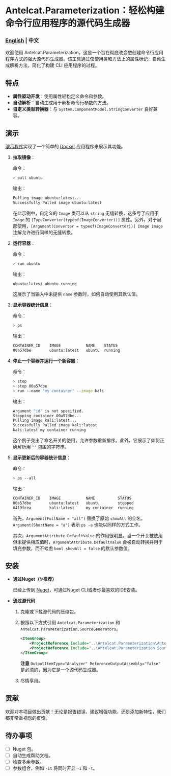 # Antelcat.Parameterization：轻松构建命令行应用程序的源代码生成器

### [English](readme.md) | 中文

欢迎使用 Antelcat.Parameterization，这是一个旨在彻底改变您创建命令行应用程序方式的强大源代码生成器。该工具通过仅使用类和方法上的属性标记，自动生成解析方法，简化了构建 CLI 应用程序的过程。

## 特点

- **属性驱动开发**：使用属性轻松定义命令和参数。
- **自动解析**：自动生成用于解析命令行参数的方法。
- **自定义类型转换器**：与 `System.ComponentModel.StringConverter` 良好兼容。

## 演示

[演示程序](https://github.com/Antelcat/Antelcat.Parameterization/blob/master/src/Antelcat.Parameterization.Demo/Program.cs)实现了一个简单的 [Docker](https://www.docker.com/) 应用程序来展示其功能。

1. **拉取镜像**：

   命令：

   ```bash
   > pull ubuntu
   ```

   输出：

   ```bash
   Pulling image ubuntu:latest...
   Successfully Pulled image ubuntu:latest
   ```

   在此示例中，自定义的 `Image` 类可以从 `string` 无缝转换，这多亏了应用于 `Image` 的 `[TypeConverter(typeof(ImageConverter))]` 属性。另外，对于局部使用，`[Argument(Converter = typeof(ImageConverter))] Image image` 注解允许进行同样的无缝转换。

2. **运行容器**：

   命令：

   ```bash
   > run ubuntu
   ```

   输出：

   ```bash
   ubuntu:latest ubuntu running
   ```

   这展示了当输入中未提供 `name` 参数时，如何自动使用其默认值。

3. **显示容器统计信息**：

   命令：

   ```bash
   > ps
   ```

   输出：

   ```bash
   CONTAINER_ID    IMAGE           NAME    STATUS
   00a57dbe        ubuntu:latest   ubuntu  running
   ```

4. **停止一个容器并运行一个新容器**：

   命令：

   ```bash
   > stop
   > stop 00a57dbe
   > run --name "my container" --image kali
   ```

   输出：

   ```bash
   Argument "id" is not specified.
   Stopping container 00a57dbe...
   Pulling image kali:latest...
   Successfully Pulled image kali:latest
   kali:latest my container running
   ```

   这个例子突出了命名开关的使用，允许参数重新排序。此外，它展示了如何正确解析用 `""` 包围的字符串。

5. **显示更新后的容器统计信息**：

   命令：

   ```bash
   > ps --all
   ```

   输出：

   ```bash
   CONTAINER_ID    IMAGE           NAME          STATUS
   00a57dbe        ubuntu:latest   ubuntu        stopped
   0419fcea        kali:latest     my container  running
   ```

   首先，`Argument(FullName = "all")` 替换了原始 `showAll` 的全名。`Argument(ShortName = "a")` 表示 `ps -a` 也能以同样的方式工作。

   其次，`ArgumentAttribute.DefaultValue` 的作用很明显。当一个开关被使用但未提供相应值时，`ArgumentAttribute.DefaultValue` 会被自动转换并用于填充参数，而不考虑 `bool showAll = false` 的默认参数值。

## 安装

- **通过Nuget（✨推荐）**

  已经上传到 [Nuget](https://www.nuget.org/packages/Antelcat.Parameterization)，可通过Nuget CLI或者你最喜欢的IDE安装。

- **通过源代码**

  1. 克隆或下载源代码的压缩包。

  2. 按照以下方式引用 `Antelcat.Parameterization` 和 `Antelcat.Parameterization.SourceGenerators`。

     ```xml
     <ItemGroup>
         <ProjectReference Include="..\Antelcat.Parameterization\Antelcat.Parameterization.csproj"/>
         <ProjectReference Include="..\Antelcat.Parameterization.SourceGenerators\Antelcat.Parameterization.SourceGenerators.csproj" OutputItemType="Analyzer" ReferenceOutputAssembly="false"/>
     </ItemGroup>
     ```

     **注意** `OutputItemType="Analyzer" ReferenceOutputAssembly="false"` 是必须的，因为它是一个源代码生成器。

   3. 尽情享用。

## 贡献

欢迎对本项目做出贡献！无论是报告错误、建议增强功能，还是添加新特性，我们都非常重视您的反馈。

## 待办事项

- [ ] Nuget 包。
- [ ] 自动生成帮助文档。
- [ ] 检查多余参数。
- [ ] 参数组合，例如 `-it` 将同时开启 `-i` 和 `-t`。